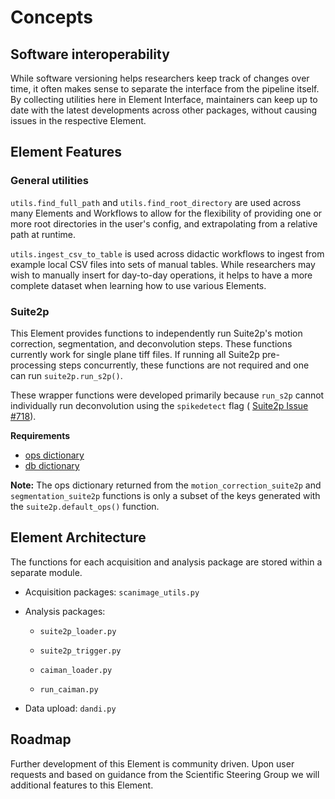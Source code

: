 # Concepts

## Software interoperability

While software versioning helps researchers keep track of changes over time, it often
makes sense to separate the interface from the pipeline itself. By collecting utilities
here in Element Interface, maintainers can keep up to date with the latest developments
across other packages, without causing issues in the respective Element.

## Element Features

### General utilities

`utils.find_full_path` and `utils.find_root_directory` are used 
across many Elements and Workflows to allow for the flexibility of providing 
one or more root directories in the user's config, and extrapolating from a relative
path at runtime.

`utils.ingest_csv_to_table` is used across didactic workflows to ingest from example
local CSV files into sets of manual tables. While researchers may wish to manually 
insert for day-to-day operations, it helps to have a more complete dataset when learning
how to use various Elements.

### Suite2p

This Element provides functions to independently run Suite2p's motion correction,
segmentation, and deconvolution steps. These functions currently work for single plane
tiff files. If running all Suite2p pre-processing steps concurrently, these functions
are not required and one can run `suite2p.run_s2p()`.

These wrapper functions were developed primarily because `run_s2p` cannot individually
run deconvolution using the `spikedetect` flag (
[Suite2p Issue #718](https://github.com/MouseLand/suite2p/issues/718)).

**Requirements**
+ [ops dictionary](https://suite2p.readthedocs.io/en/latest/settings.html)
+ [db dictionary](https://github.com/MouseLand/suite2p/blob/4b6c3a95b53e5581dbab1feb26d67878db866068/jupyter/run_pipeline_tiffs_or_batch.ipynb)

**Note:** The ops dictionary returned from the `motion_correction_suite2p` and
`segmentation_suite2p` functions is only a subset of the keys generated with the
`suite2p.default_ops()` function.

## Element Architecture

The functions for each acquisition and analysis package are stored within a separate
module.

- Acquisition packages: `scanimage_utils.py`
- Analysis packages:
  
    + `suite2p_loader.py`
  
    + `suite2p_trigger.py`
    
    + `caiman_loader.py`
    
    + `run_caiman.py`

- Data upload: `dandi.py` 

## Roadmap

Further development of this Element is community driven.  Upon user requests and based
on guidance from the Scientific Steering Group we will additional features to
this Element.